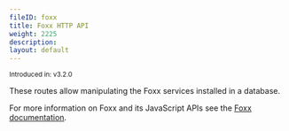 ```yaml
---
fileID: foxx
title: Foxx HTTP API
weight: 2225
description: 
layout: default
---
```

<small>Introduced in: v3.2.0</small>

These routes allow manipulating the Foxx services installed in a database.

For more information on Foxx and its JavaScript APIs see the
[Foxx documentation](../../foxx-microservices/).
